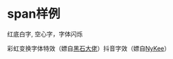 # span样例

<span alt="rw">红底白字</span>, <span alt="hollow">空心字</span>，<span alt="blink">字体闪烁</span>

<span alt="rainbow">彩虹变换字体特效</span>（嫖自[黑石大佬](https://www.heson10.com/posts/21347.html)）<span alt="shake">抖音字效</span>（嫖自[NyKee](https://www.nykee.cn/)）

